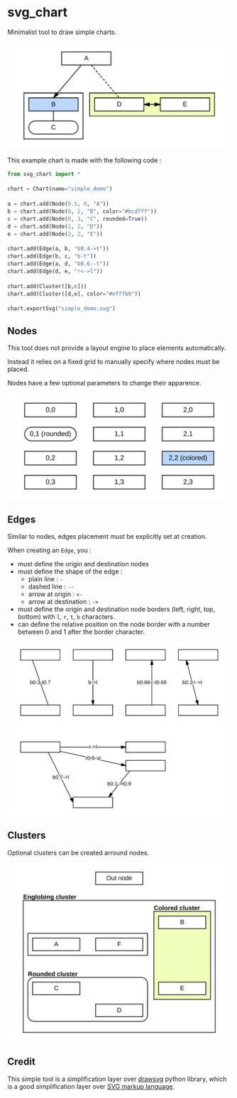 # svg_chart

Minimalist tool to draw simple charts.

![Simple demo](simple_demo.svg)

This example chart is made with the following code :

``` python
from svg_chart import *

chart = Chart(name="simple_demo")

a = chart.add(Node(0.5, 0, "A"))
b = chart.add(Node(0, 2, "B", color="#bcd7ff"))
c = chart.add(Node(0, 3, "C", rounded=True))
d = chart.add(Node(1, 2, "D"))
e = chart.add(Node(2, 2, "E"))

chart.add(Edge(a, b, "b0.4->t"))
chart.add(Edge(b, c, "b-t"))
chart.add(Edge(a, d, "b0.6--t"))
chart.add(Edge(d, e, "r<->l"))

chart.add(Cluster([b,c]))
chart.add(Cluster([d,e], color="#efffb9"))

chart.exportSvg("simple_demo.svg")
```

## Nodes

This tool does not provide a layout engine to place elements automatically.

Instead it relies on a fixed grid to manually specify where nodes must be placed.

Nodes have a few optional parameters to change their apparence.

![Nodes](node_demo.svg)

## Edges

Similar to nodes, edges placement must be explicitly set at creation.

When creating an `Edge`, you :
- must define the origin and destination nodes
- must define the shape of the edge :
    - plain line : `-`
    - dashed line : `--`
    - arrow at origin : `<-`
    - arrow at destination : `->`
- must define the origin and destination node borders (left, right, top, bottom) with `l`, `r`, `t`, `b` characters.
- can define the relative position on the node border with a number between 0 and 1 after the border character.

![Edges](edge_demo.svg)

## Clusters

Optional clusters can be created arround nodes.

![Clusters](cluster_demo.svg)

## Credit

This simple tool is a simplification layer over [drawsvg](https://github.com/cduck/drawsvg) python library,
which is a good simplification layer over [SVG markup language](https://developer.mozilla.org/en-US/docs/Web/SVG).
